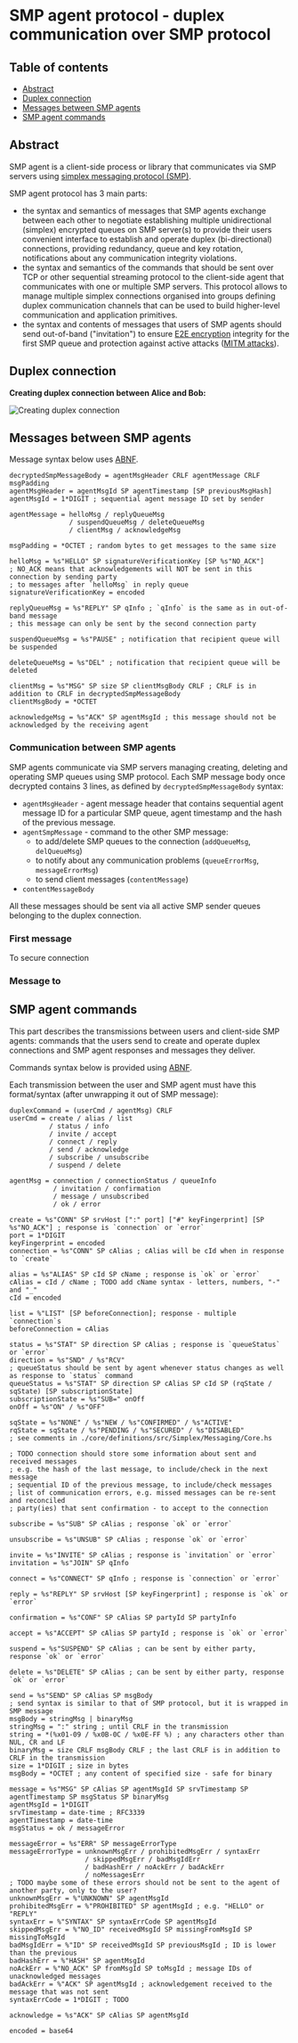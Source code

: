 # SMP agent protocol - duplex communication over SMP protocol

## Table of contents

- [Abstract](#abstract)
- [Duplex connection](#duplex-connection)
- [Messages between SMP agents](#messages-between-smp-agents)
- [SMP agent commands](#smp-agent-commands)

## Abstract

SMP agent is a client-side process or library that communicates via SMP servers using [simplex messaging protocol (SMP)](./simplex-messaging.md).

SMP agent protocol has 3 main parts:

- the syntax and semantics of messages that SMP agents exchange between each other to negotiate establishing multiple unidirectional (simplex) encrypted queues on SMP server(s) to provide their users convenient interface to establish and operate duplex (bi-directional) connections, providing redundancy, queue and key rotation, notifications about any communication integrity violations.
- the syntax and semantics of the commands that should be sent over TCP or other sequential streaming protocol to the client-side agent that communicates with one or multiple SMP servers. This protocol allows to manage multiple simplex connections organised into groups defining duplex communication channels that can be used to build higher-level communication and application primitives.
- the syntax and contents of messages that users of SMP agents should send out-of-band ("invitation") to ensure [E2E encryption][1] integrity for the first SMP queue and protection against active attacks ([MITM attacks][2]).

## Duplex connection

**Creating duplex connection between Alice and Bob:**

![Creating duplex connection](/diagrams/duplex-messaging/duplex-creating.svg)

## Messages between SMP agents

Message syntax below uses [ABNF][1].

```abnf
decryptedSmpMessageBody = agentMsgHeader CRLF agentMessage CRLF msgPadding
agentMsgHeader = agentMsgId SP agentTimestamp [SP previousMsgHash]
agentMsgId = 1*DIGIT ; sequential agent message ID set by sender

agentMessage = helloMsg / replyQueueMsg
               / suspendQueueMsg / deleteQueueMsg
               / clientMsg / acknowledgeMsg

msgPadding = *OCTET ; random bytes to get messages to the same size

helloMsg = %s"HELLO" SP signatureVerificationKey [SP %s"NO_ACK"]
; NO_ACK means that acknowledgements will NOT be sent in this connection by sending party
; to messages after `helloMsg` in reply queue
signatureVerificationKey = encoded

replyQueueMsg = %s"REPLY" SP qInfo ; `qInfo` is the same as in out-of-band message
; this message can only be sent by the second connection party

suspendQueueMsg = %s"PAUSE" ; notification that recipient queue will be suspended

deleteQueueMsg = %s"DEL" ; notification that recipient queue will be deleted

clientMsg = %s"MSG" SP size SP clientMsgBody CRLF ; CRLF is in addition to CRLF in decryptedSmpMessageBody
clientMsgBody = *OCTET

acknowledgeMsg = %s"ACK" SP agentMsgId ; this message should not be acknowledged by the receiving agent
```

### Communication between SMP agents

SMP agents communicate via SMP servers managing creating, deleting and operating SMP queues using SMP protocol. Each SMP message body once decrypted contains 3 lines, as defined by `decryptedSmpMessageBody` syntax:

- `agentMsgHeader` - agent message header that contains sequential agent message ID for a particular SMP queue, agent timestamp and the hash of the previous message.
- `agentSmpMessage` - command to the other SMP message:
  - to add/delete SMP queues to the connection (`addQueueMsg`, `delQueueMsg`)
  - to notify about any communication problems (`queueErrorMsg`, `messageErrorMsg`)
  - to send client messages (`contentMessage`)
- `contentMessageBody`

All these messages should be sent via all active SMP sender queues belonging to the duplex connection.

### First message

To secure connection

### Message to

## SMP agent commands

This part describes the transmissions between users and client-side SMP agents: commands that the users send to create and operate duplex connections and SMP agent responses and messages they deliver.

Commands syntax below is provided using [ABNF][1].

Each transmission between the user and SMP agent must have this format/syntax (after unwrapping it out of SMP message):

```abnf
duplexCommand = (userCmd / agentMsg) CRLF
userCmd = create / alias / list 
          / status / info
          / invite / accept
          / connect / reply
          / send / acknowledge
          / subscribe / unsubscribe
          / suspend / delete

agentMsg = connection / connectionStatus / queueInfo
           / invitation / confirmation
           / message / unsubscribed
           / ok / error

create = %s"CONN" SP srvHost [":" port] ["#" keyFingerprint] [SP %s"NO_ACK"] ; response is `connection` or `error`
port = 1*DIGIT
keyFingerprint = encoded
connection = %s"CONN" SP cAlias ; cAlias will be cId when in response to `create`

alias = %s"ALIAS" SP cId SP cName ; response is `ok` or `error`
cAlias = cId / cName ; TODO add cName syntax - letters, numbers, "-" and "_"
cId = encoded

list = %"LIST" [SP beforeConnection]; response - multiple `connection`s
beforeConnection = cAlias

status = %s"STAT" SP direction SP cAlias ; response is `queueStatus` or `error`
direction = %s"SND" / %s"RCV"
; queueStatus should be sent by agent whenever status changes as well as response to `status` command
queueStatus = %s"STAT" SP direction SP cAlias SP cId SP (rqState / sqState) [SP subscriptionState]
subscriptionState = %s"SUB=" onOff
onOff = %s"ON" / %s"OFF"

sqState = %s"NONE" / %s"NEW / %s"CONFIRMED" / %s"ACTIVE"
rqState = sqState / %s"PENDING / %s"SECURED" / %s"DISABLED"
; see comments in ./core/definitions/src/Simplex/Messaging/Core.hs

; TODO connection should store some information about sent and received messages
; e.g. the hash of the last message, to include/check in the next message
; sequential ID of the previous message, to include/check messages
; list of communication errors, e.g. missed messages can be re-sent and reconciled
; party(ies) that sent confirmation - to accept to the connection

subscribe = %s"SUB" SP cAlias ; response `ok` or `error`

unsubscribe = %s"UNSUB" SP cAlias ; response `ok` or `error`

invite = %s"INVITE" SP cAlias ; response is `invitation` or `error`
invitation = %s"JOIN" SP qInfo

connect = %s"CONNECT" SP qInfo ; response is `connection` or `error`

reply = %s"REPLY" SP srvHost [SP keyFingerprint] ; response is `ok` or `error`

confirmation = %s"CONF" SP cAlias SP partyId SP partyInfo

accept = %s"ACCEPT" SP cAlias SP partyId ; response is `ok` or `error`

suspend = %s"SUSPEND" SP cAlias ; can be sent by either party, response `ok` or `error`

delete = %s"DELETE" SP cAlias ; can be sent by either party, response `ok` or `error`

send = %s"SEND" SP cAlias SP msgBody
; send syntax is similar to that of SMP protocol, but it is wrapped in SMP message
msgBody = stringMsg | binaryMsg
stringMsg = ":" string ; until CRLF in the transmission
string = *(%x01-09 / %x0B-0C / %x0E-FF %) ; any characters other than NUL, CR and LF
binaryMsg = size CRLF msgBody CRLF ; the last CRLF is in addition to CRLF in the transmission
size = 1*DIGIT ; size in bytes
msgBody = *OCTET ; any content of specified size - safe for binary

message = %s"MSG" SP cAlias SP agentMsgId SP srvTimestamp SP agentTimestamp SP msgStatus SP binaryMsg
agentMsgId = 1*DIGIT
srvTimestamp = date-time ; RFC3339
agentTimestamp = date-time
msgStatus = ok / messageError

messageError = %s"ERR" SP messageErrorType
messageErrorType = unknownMsgErr / prohibitedMsgErr / syntaxErr
                   / skippedMsgErr / badMsgIdErr
                   / badHashErr / noAckErr / badAckErr
                   / noMessagesErr
; TODO maybe some of these errors should not be sent to the agent of another party, only to the user?
unknownMsgErr = %"UNKNOWN" SP agentMsgId
prohibitedMsgErr = %"PROHIBITED" SP agentMsgId ; e.g. "HELLO" or "REPLY"
syntaxErr = %"SYNTAX" SP syntaxErrCode SP agentMsgId
skippedMsgErr = %"NO_ID" receivedMsgId SP missingFromMsgId SP missingToMsgId
badMsgIdErr = %"ID" SP receivedMsgId SP previousMsgId ; ID is lower than the previous
badHashErr = %"HASH" SP agentMsgId
noAckErr = %"NO_ACK" SP fromMsgId SP toMsgId ; message IDs of unacknowledged messages
badAckErr = %"ACK" SP agentMsgId ; acknowledgement received to the message that was not sent
syntaxErrCode = 1*DIGIT ; TODO

acknowledge = %s"ACK" SP cAlias SP agentMsgId

encoded = base64
```

[1]: https://en.wikipedia.org/wiki/End-to-end_encryption
[2]: https://en.wikipedia.org/wiki/Man-in-the-middle_attack
[3]: https://tools.ietf.org/html/rfc5234
